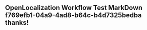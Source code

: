 <properties
ms.topic="hero-topic"
ms.test1="hero-topic"
ms.test2="test"/>

## OpenLocalization Workflow Test MarkDown f769efb1-04a9-4ad8-b64c-b4d7325bedba thanks!
